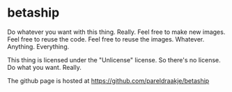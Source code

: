 # betaship
Do whatever you want with this thing. Really.
Feel free to make new images. Feel free to reuse the code. Feel free to reuse the images. Whatever. Anything. Everything.

This thing is licensed under the "Unlicense" license. So there's no license. Do what you want. Really.

The github page is hosted at https://github.com/pareldraakje/betaship 
